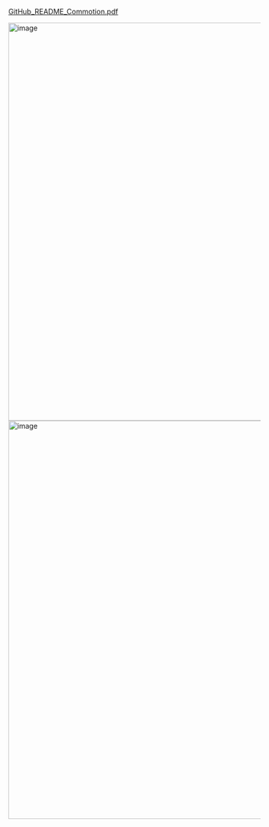 [GitHub_README_Commotion.pdf](https://github.com/user-attachments/files/22369232/GitHub_README_Commotion.pdf)

<img width="614" height="796" alt="image" src="https://github.com/user-attachments/assets/4a8e5fe8-ef48-4132-9d2b-9bab9fdd9025" />

<img width="616" height="797" alt="image" src="https://github.com/user-attachments/assets/37e6cc13-4041-48ae-a9f8-fc41f8271195" />
